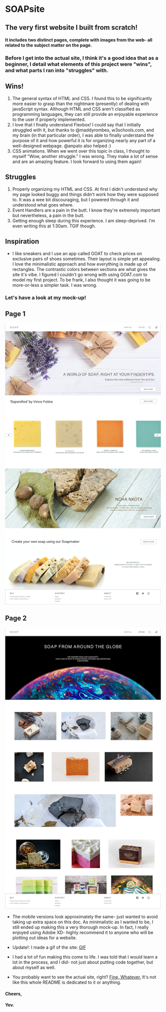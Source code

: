 # SOAPsite

## The very first website I built from scratch! 
#### It includes two distinct pages, complete with images from the web- all related to the subject matter on the page.

### Before I get into the actual site, I think it's a good idea that as a beginner, I detail what elements of this project were "wins", and what parts I ran into "struggles" with.

## Wins!

1. The general syntax of HTML and CSS. I found this to be significantly more easier to grasp than the nightmare (presently) of dealing with javaScript syntax. Although HTML and CSS aren't classified as programming languages, they can still provide an enjoyable experience to the user if properly implemented.
2. I love that I finally understand Flexbox! I could say that I initially struggled with it, but thanks to @maddyrombes, w3schools.com, and my brain (in that particular order), I was able to finally understand the purpose of it and how powerful it is for organizing nearly any part of a well-designed webpage. @anpato also helped :)
3. CSS animations. When we went over this topic in class, I thought to myself "Wow, another struggle." I was wrong. They make a lot of sense and are an amazing feature. I look forward to using them again!

## Struggles

1. Properly organizing my HTML and CSS. At first I didn't understand why my page looked buggy and things didn't work how they were supposed to. It was a wee bit discouraging, but I powered through it and understood what goes where.
2. Event Handlers are a pain in the butt. I know they're extremely important but nevertheless, a pain in the butt.
3. Getting enough sleep during this experience. I am sleep-deprived. I'm even writing this at 1:30am. TGIF though.

## Inspiration
* I like sneakers and I use an app called GOAT to check prices on exclusive pairs of shoes sometimes. Their layout is simple yet appealing. I love the minimalistic approach and how everything is made up of rectangles. The contrastic colors between sections are what gives the site it's vibe. I figured I couldn't go wrong with using GOAT.com to model my first project. To be frank, I also thought it was going to be more-or-less a simpler task. I was wrong. 

### Let's have a look at my mock-up!


## Page 1


![Page 1](https://github.com/yevyork/SOAPsite/blob/master/mock-up/web1.png?raw=true)

## Page 2


![Page 2](https://github.com/yevyork/SOAPsite/blob/master/mock-up/web2.png?raw=true)




* The mobile versions look approximately the same- just wanted to avoid taking up extra space on this doc. As minimalistic as I wanted to be, I still ended up making this a very thorough mock-up. In fact, I really enjoyed using Adobe XD- highly recommend it to anyone who will be plotting out ideas for a website. 

* Update!: I made a gif of the site: [GIF](https://github.com/yevyork/SOAPsite/blob/master/SOAPsite20fps.gif?raw=true)

* I had a lot of fun making this come to life. I was told that I would learn a lot in the process, and I did- not just about putting code together, but about myself as well.

* You probably want to see the actual site, right? <a href="https://yevyork.github.io/SOAPsite/" target="_blank" rel="noopener">Fine, Whatever.</a> It's not like this whole README is dedicated to it or anything.



#### Cheers,
#### Yev.



